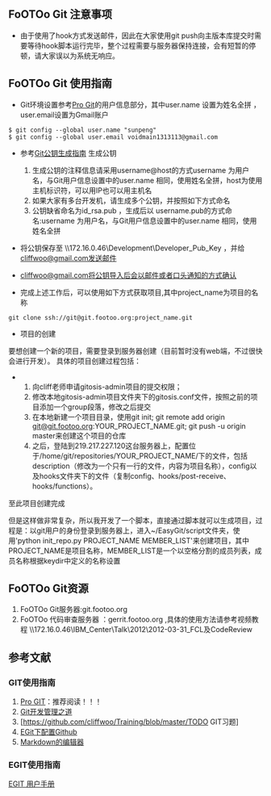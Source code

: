 FoOTOo Git 注意事项
-------------------

-   由于使用了hook方式发送邮件，因此在大家使用git
    push向主版本库提交时需要等待hook脚本运行完毕，整个过程需要与服务器保持连接，会有短暂的停顿，请大家误以为系统无响应。

FoOTOo Git 使用指南
-------------------

-   Git环境设置参考[Pro
    Git](http://progit.org/book/zh/ch1-5.html)的用户信息部分，其中user.name
    设置为姓名全拼 ，user.email设置为Gmail账户

<!-- -->

    $ git config --global user.name "sunpeng"
    $ git config --global user.email voidmain1313113@gmail.com

-   参考[Git公钥生成指南](http://progit.org/book/zh/ch4-3.html) 生成公钥
    1.  生成公钥的注释信息请采用username@host的方式username
        为用户名，与Git用户信息设置中的user.name
        相同，使用姓名全拼，host为使用主机标识符，可以用IP也可以用主机名
    2.  如果大家有多台开发机，请生成多个公钥，并按照如下方式命名
    3.  公钥缺省命名为id\_rsa.pub ，生成后以
        username.pub的方式命名:username
        为用户名，与Git用户信息设置中的user.name 相同，使用姓名全拼

-   将公钥保存至 \\\\172.16.0.46\\Development\\Developer\_Pub\_Key ，并给
    cliffwoo@gmail.com发送邮件
-   cliffwoo@gmail.com将公钥导入后会以邮件或者口头通知的方式确认

-   完成上述工作后，可以使用如下方式获取项目,其中project\_name为项目的名称

<!-- -->

    git clone ssh://git@git.footoo.org:project_name.git

-   项目的创建

要想创建一个新的项目，需要登录到服务器创建（目前暂时没有web端，不过很快会进行开发）。
具体的项目创建过程包括：

-   1.  向cliff老师申请gitosis-admin项目的提交权限；
    2.  修改本地gitosis-admin项目文件夹下的gitosis.conf文件，按照之前的项目添加一个group段落，修改之后提交
    3.  在本地新建一个项目目录，使用git init; git remote add origin
        git@git.footoo.org:YOUR\_PROJECT\_NAME.git; git push -u origin
        master来创建这个项目的仓库
    4.  之后，登陆到219.217.227.120这台服务器上，配置位于/home/git/repositories/YOUR\_PROJECT\_NAME/下的文件，包括description（修改为一个只有一行的文件，内容为项目名称），config以及hooks文件夹下的文件（复制config、hooks/post-receive、hooks/functions）。

至此项目创建完成

但是这样做非常复杂，所以我开发了一个脚本，直接通过脚本就可以生成项目，过程是：以git用户的身份登录到服务器上，进入\~/EasyGit/script文件夹，使用'python
init\_repo.py PROJECT\_NAME
MEMBER\_LIST'来创建项目，其中PROJECT\_NAME是项目名称，MEMBER\_LIST是一个以空格分割的成员列表，成员名称根据keydir中定义的名称设置

FoOTOo Git资源
--------------

1.  FoOTOo Git服务器:git.footoo.org
2.  FoOTOo 代码审查服务器 ：gerrit.footoo.org
    ,具体的使用方法请参考视频教程
    \\\\172.16.0.46\\IBM\_Center\\Talk\\2012\\2012-03-31\_FCL及CodeReview

参考文献
--------

### GIT使用指南

1.  [Pro GIT](http://progit.org/book/zh/)：推荐阅读！！！
2.  [Git开发管理之道](http://blog.leezhong.com/translate/2010/10/30/a-successful-git-branch.html)
3.  [https://github.com/cliffwoo/Training/blob/master/TODO GIT习题]
4.  [EGit下配置Github](http://www.lifebackup.cn/config_github_via_egit.html)
5.  [Markdown的编辑器](http://www.appinn.com/markdown-tools/)

### EGIT使用指南

[EGIT 用户手册](http://wiki.eclipse.org/EGit/User_Guide)
